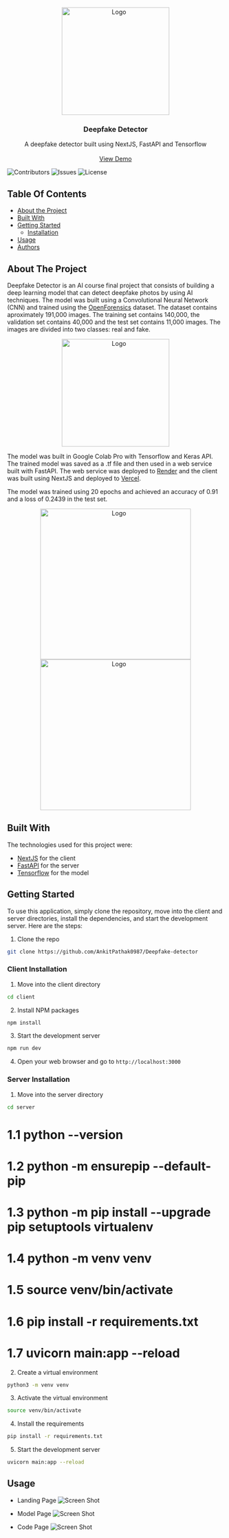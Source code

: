 <br/>
<p align="center">
  <a href="https://github.com/AnkitPathak0987/Deepfake-detector">
    <img src="resources/logo.jpeg" alt="Logo" width="250" height="250">
  </a>

  <h3 align="center">Deepfake Detector</h3>

  <p align="center">
    A deepfake detector built using NextJS, FastAPI and Tensorflow
    <br/>
    <br/>
    <a href="https://deepfake-detector.vercel.app/">View Demo</a>
  </p>
</p>

![Contributors](https://img.shields.io/github/contributors/davidperjac/react-wordle-clon?color=dark-green) ![Issues](https://img.shields.io/github/issues/davidperjac/react-wordle-clon) ![License](https://img.shields.io/github/license/davidperjac/react-wordle-clon)

## Table Of Contents

- [About the Project](#about-the-project)
- [Built With](#built-with)
- [Getting Started](#getting-started)
  - [Installation](#installation)
- [Usage](#usage)
- [Authors](#authors)

## About The Project

Deepfake Detector is an AI course final project that consists of building a deep learning model that can detect deepfake photos by using AI techniques. The model was built using a Convolutional Neural Network (CNN) and trained using the [OpenForensics](https://zenodo.org/records/5528418#.YpdlS2hBzDd) dataset. The dataset contains aproximately 191,000 images. The training set contains 140,000, the validation set contains 40,000 and the test set contains 11,000 images. The images are divided into two classes: real and fake.

<p align="center">
  <img src="resources/dataset.png" alt="Logo" height="250">
</p>

The model was built in Google Colab Pro with Tensorflow and Keras API. The trained model was saved as a .tf file and then used in a web service built with FastAPI. The web service was deployed to [Render](https://render.com/) and the client was built using NextJS and deployed to [Vercel](https://vercel.com/).

The model was trained using 20 epochs and achieved an accuracy of 0.91 and a loss of 0.2439 in the test set.

<p align="center">
  <img src="resources/loss.png" alt="Logo" width="350" height="350">
  <img src="resources/accuracy.png" alt="Logo" width="350" height="350">
</p>

## Built With

The technologies used for this project were:

- [NextJS](https://nextjs.org/) for the client
- [FastAPI](https://fastapi.tiangolo.com/) for the server
- [Tensorflow](https://www.tensorflow.org/) for the model

## Getting Started

To use this application, simply clone the repository, move into the client and server directories, install the dependencies, and start the development server. Here are the steps:

1. Clone the repo

```sh
git clone https://github.com/AnkitPathak0987/Deepfake-detector
```

### Client Installation

1. Move into the client directory

```sh
cd client
```

2. Install NPM packages

```sh
npm install
```

3. Start the development server

```sh
npm run dev
```

4. Open your web browser and go to `http://localhost:3000`

### Server Installation

1. Move into the server directory

```sh
cd server
```
 # 1.1   python --version
 # 1.2   python -m ensurepip --default-pip
 # 1.3   python -m pip install --upgrade pip setuptools virtualenv
 # 1.4   python -m venv venv
 # 1.5   source venv/bin/activate
 # 1.6   pip install -r requirements.txt
 # 1.7   uvicorn main:app --reload

2. Create a virtual environment

```sh
python3 -m venv venv
```

3. Activate the virtual environment

```sh
source venv/bin/activate
```

4. Install the requirements

```sh
pip install -r requirements.txt
```

5. Start the development server

```sh
uvicorn main:app --reload
```

## Usage

- Landing Page
  ![Screen Shot](resources/landing.png)

- Model Page
  ![Screen Shot](resources/model.png)

- Code Page
  ![Screen Shot](resources/code.png)

